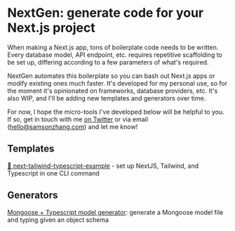# NextGen: generate code for your Next.js project

When making a Next.js app, tons of boilerplate code needs to be written. Every database model, API endpoint, etc. requires repetitive scaffolding to be set up, differing according to a few parameters of what's required.

NextGen automates this boilerplate so you can bash out Next.js apps or modify existing ones much faster. It's developed for my personal use, so for the moment it's opinionated on frameworks, database providers, etc. It's also WIP, and I'll be adding new templates and generators over time.

For now, I hope the micro-tools I've developed below will be helpful to you. If so, get in touch with me [on Twitter](https://twitter.com/wwsalmon) or via email (hello@samsonzhang.com) and let me know!

## Templates

[🔗 next-tailwind-typescript-example](https://github.com/wwsalmon/next-tailwind-typescript-example) - set up NextJS, Tailwind, and Typescript in one CLI command

## Generators

[Mongoose + Typescript model generator](https://nextgen.vercel.app/model): generate a Mongoose model file and typing given an object schema
